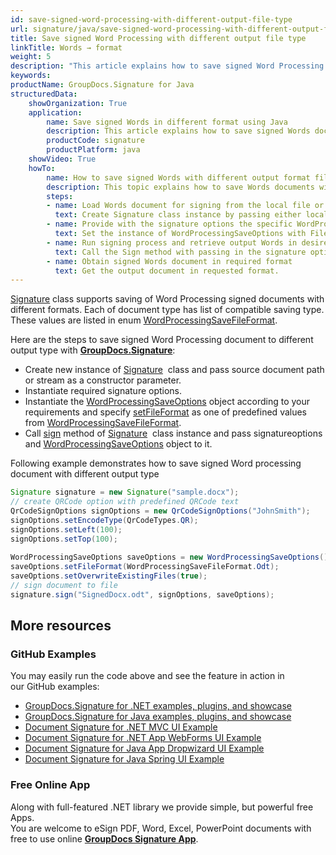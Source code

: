 ```yaml
---
id: save-signed-word-processing-with-different-output-file-type
url: signature/java/save-signed-word-processing-with-different-output-file-type
title: Save signed Word Processing with different output file type
linkTitle: Words → format
weight: 5
description: "This article explains how to save signed Word Processing documents with various file formats by GroupDocs.Signature API."
keywords: 
productName: GroupDocs.Signature for Java
structuredData:
    showOrganization: True
    application:    
        name: Save signed Words in different format using Java    
        description: This article explains how to save signed Words document in differnt output format using Java language and GroupDocs.Signature for Java APIs
        productCode: signature
        productPlatform: java 
    showVideo: True
    howTo:
        name: How to save signed Words with different output format file using Java 
        description: This topic explains how to save Words documents with specific file format using Java
        steps:
        - name: Load Words document for signing from the local file or stream.
          text: Create Signature class instance by passing either local or network file path or stream. 
        - name: Provide with the signature options the specific WordProcessingSaveOptions in. 
          text: Set the instance of WordProcessingSaveOptions with FileFormat and Overwrite properties to setup the saving policy.
        - name: Run signing process and retrieve output Words in desired format 
          text: Call the Sign method with passing in the signature options and the Words save options.
        - name: Obtain signed Words document in required format
          text: Get the output document in requested format.
---
```

[Signature](https://reference.groupdocs.com/java/signature/com.groupdocs.signature/Signature) class supports saving of Word Processing signed documents with different formats. Each of document type has list of compatible saving type. These values are listed in enum [WordProcessingSaveFileFormat](https://reference.groupdocs.com/java/signature/com.groupdocs.signature.domain.enums/WordProcessingSaveFileFormat).

Here are the steps to save signed Word Processing document to different output type with [**GroupDocs.Signature**](https://products.groupdocs.com/signature/java):

*   Create new instance of [Signature](https://reference.groupdocs.com/java/signature/com.groupdocs.signature/Signature)  class and pass source document path or stream as a constructor parameter.    
*   Instantiate required signature options.    
*   Instantiate the [WordProcessingSaveOptions](https://reference.groupdocs.com/java/signature/com.groupdocs.signature.options.saveoptions/WordProcessingSaveOptions) object according to your requirements and specify [setFileFormat](https://reference.groupdocs.com/java/signature/com.groupdocs.signature.options.saveoptions/WordProcessingSaveOptions#setFileFormat(int)) as one of predefined values from [WordProcessingSaveFileFormat](https://reference.groupdocs.com/java/signature/com.groupdocs.signature.domain.enums/WordProcessingSaveFileFormat).     
*   Call [sign](https://reference.groupdocs.com/java/signature/com.groupdocs.signature/Signature#sign(java.io.OutputStream,%20com.groupdocs.signature.options.sign.SignOptions)) method of [Signature](https://reference.groupdocs.com/java/signature/com.groupdocs.signature/Signature)  class instance and pass signatureoptions and [WordProcessingSaveOptions](https://reference.groupdocs.com/java/signature/com.groupdocs.signature.options.saveoptions/WordProcessingSaveOptions) object to it.
    

Following example demonstrates how to save signed Word processing document with different output type

```java
Signature signature = new Signature("sample.docx");
// create QRCode option with predefined QRCode text
QrCodeSignOptions signOptions = new QrCodeSignOptions("JohnSmith");
signOptions.setEncodeType(QrCodeTypes.QR);
signOptions.setLeft(100);
signOptions.setTop(100);
 
WordProcessingSaveOptions saveOptions = new WordProcessingSaveOptions();
saveOptions.setFileFormat(WordProcessingSaveFileFormat.Odt);
saveOptions.setOverwriteExistingFiles(true);
// sign document to file
signature.sign("SignedDocx.odt", signOptions, saveOptions);
```

## More resources

### GitHub Examples 

You may easily run the code above and see the feature in action in our GitHub examples:

*   [GroupDocs.Signature for .NET examples, plugins, and showcase](https://github.com/groupdocs-signature/GroupDocs.Signature-for-.NET)    
*   [GroupDocs.Signature for Java examples, plugins, and showcase](https://github.com/groupdocs-signature/GroupDocs.Signature-for-Java)    
*   [Document Signature for .NET MVC UI Example](https://github.com/groupdocs-signature/GroupDocs.Signature-for-.NET-MVC)    
*   [Document Signature for .NET App WebForms UI Example](https://github.com/groupdocs-signature/GroupDocs.Signature-for-.NET-WebForms)    
*   [Document Signature for Java App Dropwizard UI Example](https://github.com/groupdocs-signature/GroupDocs.Signature-for-Java-Dropwizard)   
*   [Document Signature for Java Spring UI Example](https://github.com/groupdocs-signature/GroupDocs.Signature-for-Java-Spring)
    

### Free Online App 

Along with full-featured .NET library we provide simple, but powerful free Apps.  
You are welcome to eSign PDF, Word, Excel, PowerPoint documents with free to use online **[GroupDocs Signature App](https://products.groupdocs.app/signature)**.
